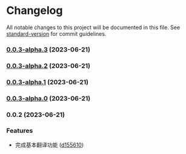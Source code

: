 # Changelog

All notable changes to this project will be documented in this file. See [standard-version](https://github.com/conventional-changelog/standard-version) for commit guidelines.

### [0.0.3-alpha.3](https://github.com/Layouwen/bob-plugin-openai-enhance/compare/v0.0.3-alpha.2...v0.0.3-alpha.3) (2023-06-21)

### [0.0.3-alpha.2](https://github.com/Layouwen/bob-plugin-openai-enhance/compare/v0.0.3-alpha.1...v0.0.3-alpha.2) (2023-06-21)

### [0.0.3-alpha.1](https://github.com/Layouwen/bob-plugin-openai-enhance/compare/v0.0.3-alpha.0...v0.0.3-alpha.1) (2023-06-21)

### [0.0.3-alpha.0](https://github.com/Layouwen/bob-plugin-openai-enhance/compare/v0.0.2...v0.0.3-alpha.0) (2023-06-21)

### 0.0.2 (2023-06-21)


### Features

* 完成基本翻译功能 ([d155610](https://github.com/Layouwen/bob-plugin-openai-enhance/commit/d15561004a27894ef5b29f6f3f86008b2565cf6a))
